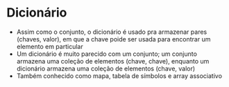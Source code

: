# Dicionário

- Assim como o conjunto, o dicionário é usado pra armazenar pares (chaves, valor), em que a chave poide ser usada para encontrar um elemento em particular
- Um dicionário é muito parecido com um conjunto; um conjunto armazena uma coleção de elementos (chave, chave), enquanto um dicionário armazena uma coleção de elementos (chave, valor)
- Também conhecido como mapa, tabela de símbolos e array associativo